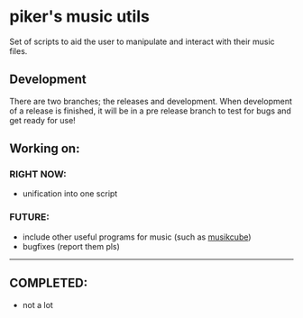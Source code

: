 # piker's music utils
Set of scripts to aid the user to manipulate and interact with their music files.

## Development
There are two branches; the releases and development. When development of a release is finished, it will be in a pre release 
branch to test for bugs and get ready for use!

## Working on:

### RIGHT NOW:
- unification into one script

### FUTURE:
- include other useful programs for music (such as [musikcube](https://github.com/clangen/musikcube))
- bugfixes (report them pls)

---

## COMPLETED:
- not a lot